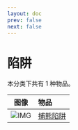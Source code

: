```yaml
---
layout: doc
prev: false
next: false
---
```


# 陷阱

本分类下共有 1 种物品。

| 图像 | 物品 |
| :-: | :-- |
| ![IMG](/wiki/item/bear_trap.png) | [捕熊陷阱](bear-trap) |

<style scoped>
  td img { max-width: 64px; max-height: 64px; }
</style>
